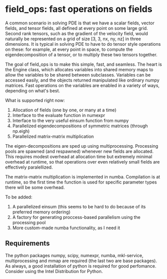 # field_ops: fast operations on fields

A common scenario in solving PDE is that we have a scalar fields, vector fields, and tensor fields, all defined at every point on some large grid. Second rank tensors, such as the gradient of the velocity field, would naturally be represented on a grid of size [3, 3, nx, ny, nz] in three dimensions. It is typical in solving PDE to have to do tensor style operations on these: for example, at every point in space, to compute the eigendecomposition of a tensor, or to multiply these two tensors together.

The goal of field_ops is to make this simple, fast, and seamless. The heart is the Engine class, which allocates variables into shared memory maps to allow the variables to be shared between subclasses. Variables can be accessed easily, and the objects returned manipulated like ordinary numpy matrices. Fast operations on the variables are enabled in a variety of ways, depending on what's best.

What is supported right now:

1. Allocation of fields (one by one, or many at a time)
2. Interface to the evaluate function in numexpr
3. Interface to the very useful einsum function from numpy
4. Parallelized eigendecompositions of symmetric matrices (through np.eigh)
5. Parallelized matrix-matrix multiplication

The eigen-decompositions are sped up using multiprocessing. Processing pools are spawned (and respawned) whenever new fields are allocated. This requires modest overhead at allocation time but extremely minimal overhead at runtime, so that operations over even relatively small fields are effectively paralellized.

The matrix-matrix multiplication is implemented in numba. Compilation is at runtime, so the first time the function is used for specific parameter types there will be some overhead.

To be added:
1. A parallelized einsum (this seems to be hard to do because of its preferred memory ordering)
2. A factory for generating proccess-based parallelism using the processing pool
3. More custom-made numba functionality, as I need it

## Requirements
The python packages numpy, scipy, numexpr, numba, mkl-service, multiprocessing and mmap are required (the last two are base packages). As always, a good installation of python is required for good perfomance. Consider using the Intel Distribution for Python.
